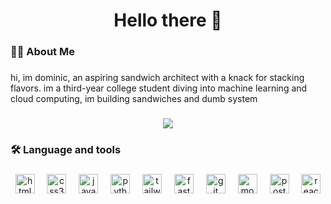 <h1 align="center">Hello there 👋</h1>

###

<h3 align="left">👩‍💻  About Me</h3>

###

<p align="left">hi, im dominic, an aspiring sandwich architect with a knack for stacking flavors. im a third-year college student diving into machine learning and cloud computing, im building sandwiches and dumb system</p>

###

<div align="center">
  <img src="https://visitor-badge.laobi.icu/badge?page_id=Amanogawaa.Amanogawaa&"  />
</div>

###

<h3 align="left">🛠 Language and tools</h3>

###

<div align="center">
  <img src="https://cdn.simpleicons.org/html5/E34F26" height="31" alt="html5 logo"  />
  <img width="12" />
  <img src="https://cdn.simpleicons.org/css3/1572B6" height="31" alt="css3 logo"  />
  <img width="12" />
  <img src="https://cdn.simpleicons.org/javascript/F7DF1E" height="31" alt="javascript logo"  />
  <img width="12" />
  <img src="https://cdn.simpleicons.org/python/3776AB" height="31" alt="python logo"  />
  <img width="12" />
  <img src="https://cdn.simpleicons.org/tailwindcss/06B6D4" height="31" alt="tailwindcss logo"  />
  <img width="12" />
  <img src="https://cdn.simpleicons.org/fastapi/009688" height="31" alt="fastapi logo"  />
  <img width="12" />
  <img src="https://cdn.simpleicons.org/git/F05032" height="31" alt="git logo"  />
  <img width="12" />
  <img src="https://cdn.simpleicons.org/mongodb/47A248" height="31" alt="mongodb logo"  />
  <img width="12" />
  <img src="https://cdn.simpleicons.org/postgresql/4169E1" height="31" alt="postgresql logo"  />
  <img width="12" />
  <img src="https://cdn.simpleicons.org/react/61DAFB" height="31" alt="react logo"  />
</div>

###
